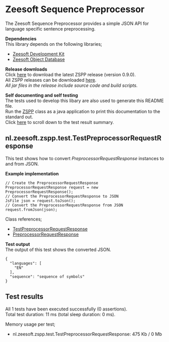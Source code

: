 Zeesoft Sequence Preprocessor
=============================
The Zeesoft Sequence Preprocessor provides a simple JSON API for language specific sentence preprocessing.

**Dependencies**  
This library depends on the following libraries;  
 * [Zeesoft Development Kit](https://github.com/DyzLecticus/Zeesoft/tree/master/V3.0/ZDK/)  
 * [Zeesoft Object Database](https://github.com/DyzLecticus/Zeesoft/tree/master/V4.0/ZODB/)  

**Release downloads**  
Click [here](https://github.com/DyzLecticus/Zeesoft/raw/master/V4.0/ZSPP/releases/zspp-0.9.0.zip) to download the latest ZSPP release (version 0.9.0).  
All ZSPP releases can be downloaded [here](https://github.com/DyzLecticus/Zeesoft/raw/master/V4.0/ZSPP/releases/).  
*All jar files in the release include source code and build scripts.*  

**Self documenting and self testing**  
The tests used to develop this libary are also used to generate this README file.  
Run the [ZSPP](https://github.com/DyzLecticus/Zeesoft/blob/master/V4.0/ZSPP/src/nl/zeesoft/zspp/test/ZSPP.java) class as a java application to print this documentation to the standard out.  
Click [here](#test-results) to scroll down to the test result summary.  

nl.zeesoft.zspp.test.TestPreprocessorRequestResponse
----------------------------------------------------
This test shows how to convert *PreprocessorRequestResponse* instances to and from JSON.

**Example implementation**  
~~~~
// Create the PreprocessorRequestResponse
PreprocessorRequestResponse request = new PreprocessorRequestResponse();
// Convert the PreprocessorRequestResponse to JSON
JsFile json = request.toJson();
// Convert the PreprocessorRequestResponse from JSON
request.fromJson(json);
~~~~

Class references;  
 * [TestPreprocessorRequestResponse](https://github.com/DyzLecticus/Zeesoft/blob/master/V4.0/ZSPP/src/nl/zeesoft/zspp/test/TestPreprocessorRequestResponse.java)
 * [PreprocessorRequestResponse](https://github.com/DyzLecticus/Zeesoft/blob/master/V4.0/ZSPP/src/nl/zeesoft/zspp/prepro/PreprocessorRequestResponse.java)

**Test output**  
The output of this test shows the converted JSON.  
~~~~
{
  "languages": [
    "EN"
  ],
  "sequence": "sequence of symbols"
}
~~~~

Test results
------------
All 1 tests have been executed successfully (0 assertions).  
Total test duration: 11 ms (total sleep duration: 0 ms).  

Memory usage per test;  
 * nl.zeesoft.zspp.test.TestPreprocessorRequestResponse: 475 Kb / 0 Mb
